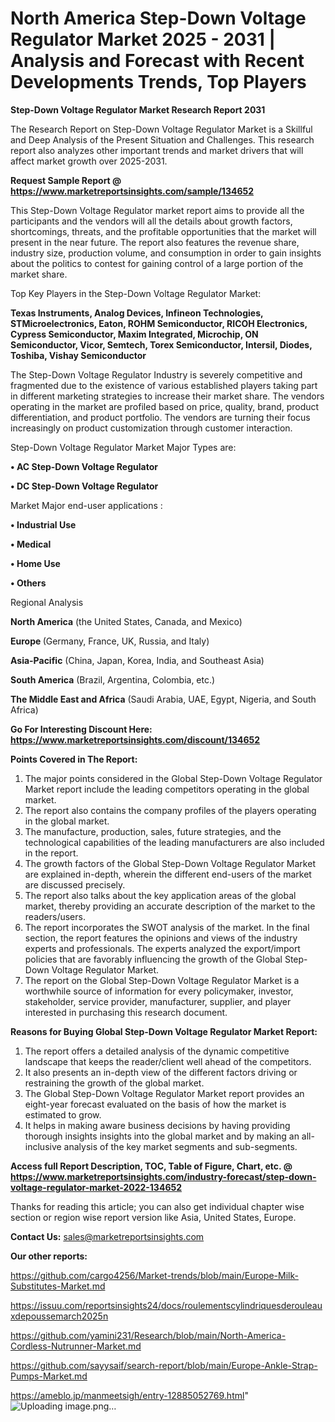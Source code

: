 # North America Step-Down Voltage Regulator Market 2025 - 2031 | Analysis and Forecast with Recent Developments Trends, Top Players

<strong>Step-Down Voltage Regulator Market Research Report 2031</strong>

The Research Report on Step-Down Voltage Regulator Market is a Skillful and Deep Analysis of the Present Situation and Challenges. This research report also analyzes other important trends and market drivers that will affect market growth over 2025-2031.

<strong>Request Sample Report @ <a href=https://www.marketreportsinsights.com/sample/134652>https://www.marketreportsinsights.com/sample/134652</a></strong>

This Step-Down Voltage Regulator market report aims to provide all the participants and the vendors will all the details about growth factors, shortcomings, threats, and the profitable opportunities that the market will present in the near future. The report also features the revenue share, industry size, production volume, and consumption in order to gain insights about the politics to contest for gaining control of a large portion of the market share.

Top Key Players in the Step-Down Voltage Regulator Market:

<strong>Texas Instruments, Analog Devices, Infineon Technologies, STMicroelectronics, Eaton, ROHM Semiconductor, RICOH Electronics, Cypress Semiconductor, Maxim Integrated, Microchip, ON Semiconductor, Vicor, Semtech, Torex Semiconductor, Intersil, Diodes, Toshiba, Vishay Semiconductor</strong>

The Step-Down Voltage Regulator Industry is severely competitive and fragmented due to the existence of various established players taking part in different marketing strategies to increase their market share. The vendors operating in the market are profiled based on price, quality, brand, product differentiation, and product portfolio. The vendors are turning their focus increasingly on product customization through customer interaction.

Step-Down Voltage Regulator Market Major Types are:

<strong>• AC Step-Down Voltage Regulator

• DC Step-Down Voltage Regulator</strong>

Market Major end-user applications :

<strong>• Industrial Use

• Medical

• Home Use

• Others</strong>

Regional Analysis

</u><strong><b>North America</b></strong> (the United States, Canada, and Mexico)

<strong><b>Europe </b></strong>(Germany, France, UK, Russia, and Italy)

<strong><b>Asia-Pacific</b></strong> (China, Japan, Korea, India, and Southeast Asia)

<strong><b>South America</b></strong> (Brazil, Argentina, Colombia, etc.)

<strong><b>The Middle East and Africa</b></strong> (Saudi Arabia, UAE, Egypt, Nigeria, and South Africa)

<strong>Go For Interesting Discount Here: <a href=https://www.marketreportsinsights.com/discount/134652>https://www.marketreportsinsights.com/discount/134652</a></strong>

<strong>Points Covered in The Report:</strong>
<ol>
  <li>The major points considered in the Global Step-Down Voltage Regulator Market report include the leading competitors operating in the global market.</li>
  <li>The report also contains the company profiles of the players operating in the global market.</li>
  <li>The manufacture, production, sales, future strategies, and the technological capabilities of the leading manufacturers are also included in the report.</li>
  <li>The growth factors of the Global Step-Down Voltage Regulator Market are explained in-depth, wherein the different end-users of the market are discussed precisely.</li>
  <li>The report also talks about the key application areas of the global market, thereby providing an accurate description of the market to the readers/users.</li>
  <li>The report incorporates the SWOT analysis of the market. In the final section, the report features the opinions and views of the industry experts and professionals. The experts analyzed the export/import policies that are favorably influencing the growth of the Global Step-Down Voltage Regulator Market.</li>
  <li>The report on the Global Step-Down Voltage Regulator Market is a worthwhile source of information for every policymaker, investor, stakeholder, service provider, manufacturer, supplier, and player interested in purchasing this research document.</li>
</ol>
<strong>Reasons for Buying Global Step-Down Voltage Regulator Market Report:</strong>

<ol>
  <li>The report offers a detailed analysis of the dynamic competitive landscape that keeps the reader/client well ahead of the competitors.</li>
  <li>It also presents an in-depth view of the different factors driving or restraining the growth of the global market.</li>
  <li>The Global Step-Down Voltage Regulator Market report provides an eight-year forecast evaluated on the basis of how the market is estimated to grow.</li>
  <li>It helps in making aware business decisions by having providing thorough insights insights into the global market and by making an all-inclusive analysis of the key market segments and sub-segments.</li>
</ol>
<strong>Access full Report Description, TOC, Table of Figure, Chart, etc. @ <a href=https://www.marketreportsinsights.com/industry-forecast/step-down-voltage-regulator-market-2022-134652>https://www.marketreportsinsights.com/industry-forecast/step-down-voltage-regulator-market-2022-134652</a></strong>


Thanks for reading this article; you can also get individual chapter wise section or region wise report version like Asia, United States, Europe.

<strong>Contact Us:</strong>
sales@marketreportsinsights.com

<strong>Our other reports:</strong>

<a href=https://github.com/cargo4256/Market-trends/blob/main/Europe-Milk-Substitutes-Market.md>https://github.com/cargo4256/Market-trends/blob/main/Europe-Milk-Substitutes-Market.md</a>

<a href=https://issuu.com/reportsinsights24/docs/roulementscylindriquesderouleauxdepoussemarch2025n>https://issuu.com/reportsinsights24/docs/roulementscylindriquesderouleauxdepoussemarch2025n</a>

<a href=https://github.com/yamini231/Research/blob/main/North-America-Cordless-Nutrunner-Market.md>https://github.com/yamini231/Research/blob/main/North-America-Cordless-Nutrunner-Market.md</a>

<a href=https://github.com/sayysaif/search-report/blob/main/Europe-Ankle-Strap-Pumps-Market.md>https://github.com/sayysaif/search-report/blob/main/Europe-Ankle-Strap-Pumps-Market.md</a>

<a href=https://ameblo.jp/manmeetsigh/entry-12885052769.html>https://ameblo.jp/manmeetsigh/entry-12885052769.html</a>"
![Uploading image.png…]()
